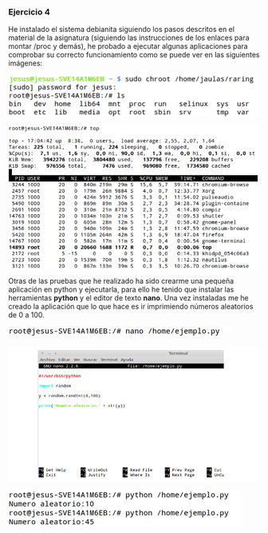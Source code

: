 ### Ejercicio 4

He instalado el sistema debianita siguiendo los pasos descritos en el material de la asignatura (siguiendo las instrucciones de los enlaces para montar /proc y demás), he probado a ejecutar algunas aplicaciones para comprobar su correcto funcionamiento como se puede ver en las siguientes imágenes:

![imagen10](https://github.com/jmanday/Imagenes/blob/master/imagen10.png?raw=true)

![imagen11](https://github.com/jmanday/Imagenes/blob/master/imagen11.png?raw=true)


Otras de las pruebas que he realizado ha sido crearme una pequeña aplicación en python y ejecutarla, para ello he tenido que instalar las herramientas **python** y el editor de texto **nano**. Una vez instaladas me he creado la aplicación que lo que hace es ir imprimiendo números aleatorios de 0 a 100.

![imagen12](https://github.com/jmanday/Imagenes/blob/master/imagen12.png?raw=true)

![imagen14](https://github.com/jmanday/Imagenes/blob/master/imagen14.png?raw=true)

![imagen15](https://github.com/jmanday/Imagenes/blob/master/imagen15.png?raw=true)